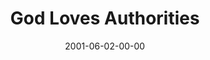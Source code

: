 ---
layout: message
category: message
series: "God Loves..."
title: "God Loves Authorities"
date: 2001-06-02-00-00
message_id: 330
---